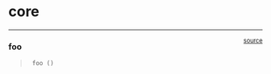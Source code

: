 # core


<!-- WARNING: THIS FILE WAS AUTOGENERATED! DO NOT EDIT! -->

------------------------------------------------------------------------

<a
href="https://github.com/ninjalabo/llmcam/blob/main/llmcam/core.py#L9"
target="_blank" style="float:right; font-size:smaller">source</a>

### foo

>      foo ()
